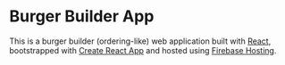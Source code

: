 # Burger Builder App
This is a burger builder (ordering-like) web application built with [React](https://reactjs.org/), bootstrapped with [Create React App](https://github.com/facebookincubator/create-react-app) and hosted using [Firebase Hosting](https://firebase.google.com/docs/hosting/).